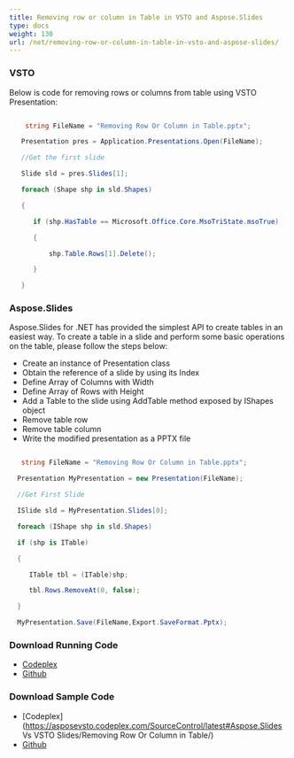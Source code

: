 ```yaml
---
title: Removing row or column in Table in VSTO and Aspose.Slides
type: docs
weight: 130
url: /net/removing-row-or-column-in-table-in-vsto-and-aspose-slides/
---
```


### **VSTO**
Below is code for removing rows or columns from table using VSTO Presentation:

``` csharp

    string FileName = "Removing Row Or Column in Table.pptx";

   Presentation pres = Application.Presentations.Open(FileName);

   //Get the first slide

   Slide sld = pres.Slides[1];

   foreach (Shape shp in sld.Shapes)

   {

      if (shp.HasTable == Microsoft.Office.Core.MsoTriState.msoTrue)

      {

          shp.Table.Rows[1].Delete();

      }

   }

``` 
### **Aspose.Slides**
Aspose.Slides for .NET has provided the simplest API to create tables in an easiest way. To create a table in a slide and perform some basic operations on the table, please follow the steps below:

- Create an instance of Presentation class
- Obtain the reference of a slide by using its Index
- Define Array of Columns with Width
- Define Array of Rows with Height
- Add a Table to the slide using AddTable method exposed by IShapes object
- Remove table row
- Remove table column
- Write the modified presentation as a PPTX file

``` csharp

   string FileName = "Removing Row Or Column in Table.pptx";

  Presentation MyPresentation = new Presentation(FileName);

  //Get First Slide

  ISlide sld = MyPresentation.Slides[0];

  foreach (IShape shp in sld.Shapes)

  if (shp is ITable)

  {

     ITable tbl = (ITable)shp;

     tbl.Rows.RemoveAt(0, false);

  }

  MyPresentation.Save(FileName,Export.SaveFormat.Pptx);


``` 
### **Download Running Code**
- [Codeplex](https://asposevsto.codeplex.com/releases/view/616670)
- [Github](https://github.com/aspose-slides/Aspose.Slides-for-.NET/releases/tag/AsposeSlidesVsVSTOv1.1)
### **Download Sample Code**
- [Codeplex](https://asposevsto.codeplex.com/SourceControl/latest#Aspose.Slides Vs VSTO Slides/Removing Row Or Column in Table/)
- [Github](https://github.com/aspose-slides/Aspose.Slides-for-.NET/tree/master/Plugins/Aspose.Slides%20Vs%20VSTO%20Presentations/Code%20Comparison%20of%20Common%20Features/Removing%20Row%20Or%20Column%20in%20Table)
